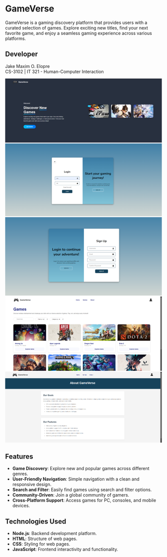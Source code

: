 # GameVerse  
GameVerse is a gaming discovery platform that provides users with a curated selection of games. Explore exciting new titles, find your next favorite game, and enjoy a seamless gaming experience across various platforms.  

## Developer  
Jake Maxim O. Elopre  
CS-3102 | IT 321 - Human-Computer Interaction  

![GameVerse Home](/images/home.png) 
![GameVerse Login](/images/login.png) 
![GameVerse Signup](/images/signup.png) 
![GameVerse Main](/images/main.png) 
![GameVerse About](/images/about.png) 

## Features  
- **Game Discovery**: Explore new and popular games across different genres.  
- **User-Friendly Navigation**: Simple navigation with a clean and responsive design.  
- **Search and Filter**: Easily find games using search and filter options.  
- **Community-Driven**: Join a global community of gamers.  
- **Cross-Platform Support**: Access games for PC, consoles, and mobile devices.  

## Technologies Used  
- **Node.js**: Backend development platform.  
- **HTML**: Structure of web pages.  
- **CSS**: Styling for web pages.  
- **JavaScript**: Frontend interactivity and functionality.  
